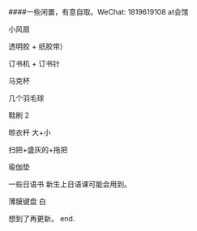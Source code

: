 ####一些闲置，有意自取。WeChat: 1819619108  at会馆


小风扇

透明胶 + 纸胶带）

订书机 + 订书针

马克杯

几个羽毛球

鞋刷 2

晾衣杆 大+小

扫把+盛灰的+拖把 

瑜伽垫

一些日语书 新生上日语课可能会用到。

薄膜键盘  白

想到了再更新。
end.
